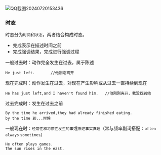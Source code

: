 ![QQ截图20240720153436](E:\Markdown\typora\picture\英语学习\QQ截图20240720153436.png)

### 时态

时态分为`时间`和`状态`，两者结合构成时态。

- 完成表示在描述时间之前
- 完成强调结果，完成进行强调过程

一般过去时：动作完全发生在过去，属于陈述

```
He just left.		//他刚刚离开
```

现在完成时：动作发生在过去，对现在产生影响或从过去一直持续到现在

```
He has just left,and I haven't found him.	//他刚刚离开，我没找到他
```

过去完成时：发生在过去之前

```
By the time he arrived,they had already finished eating.
by the time 到...时候
```

一般现在时：`经常性和习惯性发生的事`或`陈述事实真理`（常与频率副词搭配：`often` `always` `sometimes`）

```
He often plays games.
The sun rises in the east.
```

